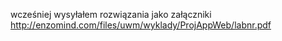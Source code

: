 wcześniej wysyłałem rozwiązania jako załączniki
http://enzomind.com/files/uwm/wyklady/ProjAppWeb/labnr.pdf
